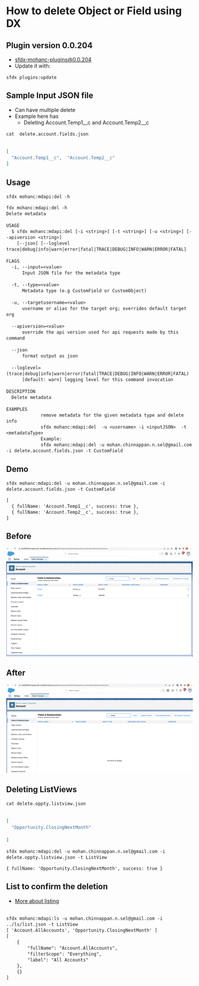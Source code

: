#  How to delete Object or Field using DX

## Plugin version 0.0.204
-  sfdx-mohanc-plugins@0.0.204
- Update it with:
```
sfdx plugins:update
```

## Sample Input JSON file
- Can have multiple delete 
- Example here has 
	-  Deleting Account.Temp1__c and Account.Temp2__c

```
cat  delete.account.fields.json 
```
```json

[
  "Account.Temp1__c",  "Account.Temp2__c"
]

```
## Usage
```
sfdx mohanc:mdapi:del -h
```
```
fdx mohanc:mdapi:del -h
Delete metadata

USAGE
  $ sfdx mohanc:mdapi:del [-i <string>] [-t <string>] [-u <string>] [--apiversion <string>]
    [--json] [--loglevel trace|debug|info|warn|error|fatal|TRACE|DEBUG|INFO|WARN|ERROR|FATAL]

FLAGS
  -i, --input=<value>
      Input JSON file for the metadata type

  -t, --type=<value>
      Metadata type (e.g CustomField or CustomObject)

  -u, --targetusername=<value>
      username or alias for the target org; overrides default target org

  --apiversion=<value>
      override the api version used for api requests made by this command

  --json
      format output as json

  --loglevel=(trace|debug|info|warn|error|fatal|TRACE|DEBUG|INFO|WARN|ERROR|FATAL)
      [default: warn] logging level for this command invocation

DESCRIPTION
  Delete metadata

EXAMPLES
             remove metadata for the given metadata type and delete info 
             sfdx mohanc:mdapi:del  -u <username> -i <inputJSON>  -t <metadataType>
             Example:
             sfdx mohanc:mdapi:del -u mohan.chinnappan.n.sel@gmail.com -i delete.account.fields.json -t CustomField

```

## Demo
```
sfdx mohanc:mdapi:del -u mohan.chinnappan.n.sel@gmail.com -i delete.account.fields.json -t CustomField
```

```
[
  { fullName: 'Account.Temp1__c', success: true },
  { fullName: 'Account.Temp2__c', success: true },
]

```
## Before
![Before Delete](img/delete-field-before.png)

## After
![After Delete](img/delete-field-after.png)

<a name='listViewDel'></a>
## Deleting ListViews

```
cat delete.oppty.listview.json 
```

```json

[
  "Opportunity.ClosingNextMonth"

]

```

```
sfdx mohanc:mdapi:del -u mohan.chinnappan.n.sel@gmail.com -i delete.oppty.listview.json -t ListView 
```

```
{ fullName: 'Opportunity.ClosingNextMonth', success: true }

```
## List to confirm the deletion
- [More about listing](../ls/list.md)

```

sfdx mohanc:mdapi:ls -u mohan.chinnappan.n.sel@gmail.com -i  ../ls/list.json -t ListView
[ 'Account.AllAccounts', 'Opportunity.ClosingNextMonth' ]
[
    {
        "fullName": "Account.AllAccounts",
        "filterScope": "Everything",
        "label": "All Accounts"
    },
    {}
]

```

